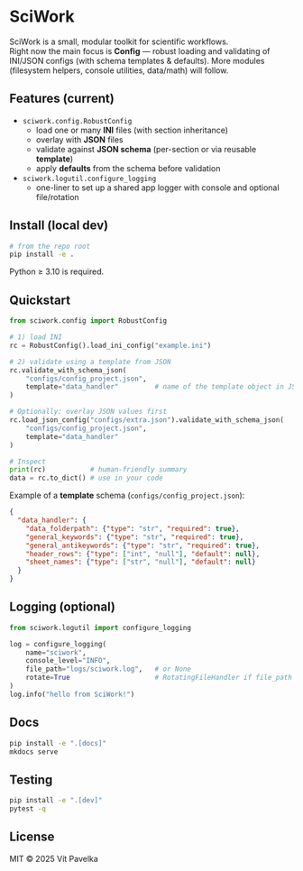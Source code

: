 # SciWork

SciWork is a small, modular toolkit for scientific workflows.  
Right now the main focus is **Config** — robust loading and validating of INI/JSON configs (with schema templates & defaults). More modules (filesystem helpers, console utilities, data/math) will follow.

## Features (current)
- `sciwork.config.RobustConfig`
  - load one or many **INI** files (with section inheritance)  
  - overlay with **JSON** files
  - validate against **JSON schema** (per-section or via reusable **template**)
  - apply **defaults** from the schema before validation
- `sciwork.logutil.configure_logging`
  - one-liner to set up a shared app logger with console and optional file/rotation

## Install (local dev)
```bash
# from the repo root
pip install -e .
```

Python ≥ 3.10 is required.

## Quickstart

```python
from sciwork.config import RobustConfig

# 1) load INI
rc = RobustConfig().load_ini_config("example.ini")

# 2) validate using a template from JSON
rc.validate_with_schema_json(
    "configs/config_project.json",
    template="data_handler"         # name of the template object in JSON
)

# Optionally: overlay JSON values first
rc.load_json_config("configs/extra.json").validate_with_schema_json(
    "configs/config_project.json",
    template="data_handler"
)

# Inspect
print(rc)           # human-friendly summary
data = rc.to_dict() # use in your code
```

Example of a **template** schema (`configs/config_project.json`):
```json
{
  "data_handler": {
    "data_folderpath": {"type": "str", "required": true},
    "general_keywords": {"type": "str", "required": true},
    "general_antikeywords": {"type": "str", "required": true},
    "header_rows": {"type": ["int", "null"], "default": null},
    "sheet_names": {"type": ["str", "null"], "default": null}
  }
}
```

## Logging (optional)
```python
from sciwork.logutil import configure_logging

log = configure_logging(
    name="sciwork",
    console_level="INFO",
    file_path="logs/sciwork.log",   # or None
    rotate=True                     # RotatingFileHandler if file_path is set
)
log.info("hello from SciWork!")
```

## Docs
```bash
pip install -e ".[docs]"
mkdocs serve
```

## Testing
```bash
pip install -e ".[dev]"
pytest -q
```

## License
MIT © 2025 Vít Pavelka
